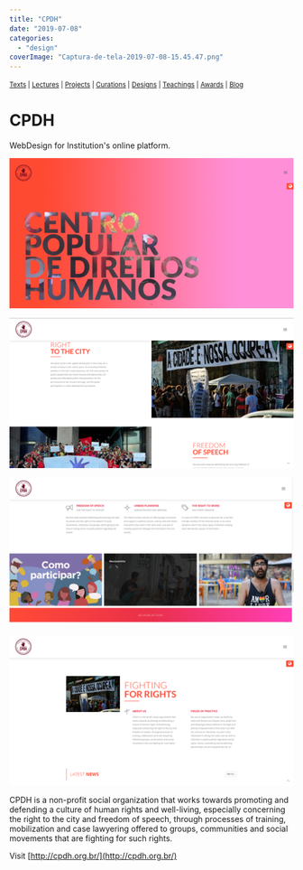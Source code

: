 ```yaml
---
title: "CPDH"
date: "2019-07-08"
categories: 
  - "design"
coverImage: "Captura-de-tela-2019-07-08-15.45.47.png"
---
```


<small>[Texts](../texts.html) | [Lectures](../lectures.html) | [Projects](../projects.html) | [Curations](../curation.html) | [Designs](../designs.html) | [Teachings](../teachings.html) | [Awards](../awards.html) | <a href="https://readruiz.medium.com/" target="_blank">Blog</a></small>

# CPDH

WebDesign for Institution's online platform.

<img src="images/Captura-de-tela-2019-07-08-15.45.47.png" alt="" /></a>
    
<img src="images/Captura-de-tela-2019-07-08-15.47.52.png" alt="" /></a>
    
<img src="images/Captura-de-tela-2019-07-08-15.48.27.png" alt="" /></a>
    
<img src="images/Captura-de-tela-2019-07-08-15.47.36.png" alt="" /></a>
    

CPDH is a non-profit social organization that works towards promoting and defending a culture of human rights and well-living, especially concerning the right to the city and freedom of speech, through processes of training, mobilization and case lawyering offered to groups, communities and social movements that are fighting for such rights.

Visit [http://cpdh.org.br/](http://cpdh.org.br/)
